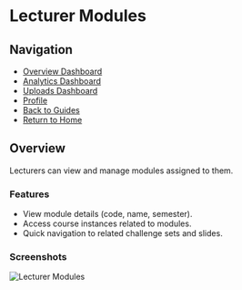 # Lecturer Modules

## Navigation
- [Overview Dashboard](./overview-dashboard)
- [Analytics Dashboard](./analytics-dashboard)
- [Uploads Dashboard](./uploads-dashboard)
- [Profile](./profile)
- [Back to Guides](../index.md)
- [Return to Home](../../index.md)

## Overview
Lecturers can view and manage modules assigned to them.

### Features
- View module details (code, name, semester).
- Access course instances related to modules.
- Quick navigation to related challenge sets and slides.

### Screenshots
![Lecturer Modules](../../images/lecturer-modules.png)
